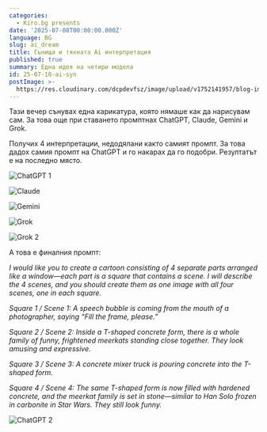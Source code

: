 ```yaml
---
categories:
  - Kiro.bg presents
date: '2025-07-08T00:00:00.000Z'
language: BG
slug: ai_dream
title: Сънища и тяхната Ai интерпретация
published: true
summary: Една идея на четири модела
id: 25-07-10-ai-syn
postImage: >-
  https://res.cloudinary.com/dcpdevfsz/image/upload/v1752141957/blog-images/ai_chat2.png
---
```


Тази вечер сънувах една карикатура, която нямаше как да нарисувам сам. За това още при ставането промптнах ChatGPT, Claude, Gemini и Grok.

Получих 4 интерпретации, недодялани както самият промпт. За това дадох самия промпт на ChatGPT и го накарах да го подобри. Резултатът е на последно място.

![ChatGPT 1](https://res.cloudinary.com/dcpdevfsz/image/upload/v1752141957/blog-images/ai_chat1.png)

![Claude](https://res.cloudinary.com/dcpdevfsz/image/upload/v1752141957/blog-images/claude.png)

![Gemini](https://res.cloudinary.com/dcpdevfsz/image/upload/v1752141957/blog-images/gemini.png)

![Grok](https://res.cloudinary.com/dcpdevfsz/image/upload/v1752141957/blog-images/grok1.jpg)

![Grok 2](https://res.cloudinary.com/dcpdevfsz/image/upload/v1752141957/blog-images/grok2.jpg)

А това е финалния промпт:

_I would like you to create a cartoon consisting of 4 separate parts arranged like a window—each part is a square that contains a scene. I will describe the 4 scenes, and you should create them as one image with all four scenes, one in each square._

_Square 1 / Scene 1: A speech bubble is coming from the mouth of a photographer, saying “Fill the frame, please.”_

_Square 2 / Scene 2: Inside a T-shaped concrete form, there is a whole family of funny, frightened meerkats standing close together. They look amusing and expressive._

_Square 3 / Scene 3: A concrete mixer truck is pouring concrete into the T-shaped form._

_Square 4 / Scene 4: The same T-shaped form is now filled with hardened concrete, and the meerkat family is set in stone—similar to Han Solo frozen in carbonite in Star Wars. They still look funny._

![ChatGPT 2](https://res.cloudinary.com/dcpdevfsz/image/upload/v1752141957/blog-images/ai_chat2.png)

